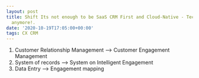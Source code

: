 ```yaml
---
layout: post
title: Shift Its not enough to be SaaS CRM First and Cloud-Native - Technology First
  anymore!.
date: '2020-10-19T17:05:00+00:00'
tags: CX CRM
---
```


1. Customer Relationship Management --> Customer Engagement Management
2. System of records --> System on Intelligent Engagement
3. Data Entry --> Engagement mapping

